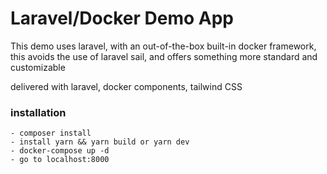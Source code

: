 # Laravel/Docker Demo App

This demo uses laravel, with an out-of-the-box built-in docker framework, this avoids the use of laravel sail, and offers something more standard and customizable

delivered with laravel, docker components, tailwind CSS

### installation

    - composer install
    - install yarn && yarn build or yarn dev
    - docker-compose up -d
    - go to localhost:8000

    


